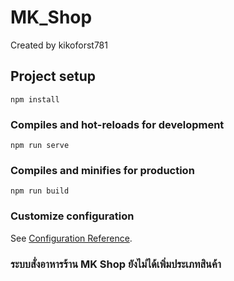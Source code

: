 # MK_Shop
Created by kikoforst781
## Project setup
```
npm install
```

### Compiles and hot-reloads for development
```
npm run serve
```

### Compiles and minifies for production
```
npm run build
```

### Customize configuration
See [Configuration Reference](https://cli.vuejs.org/config/).
### ระบบสั่งอาหารร้าน MK Shop ยังไม่ได้เพิ่มประเภทสินค้า
